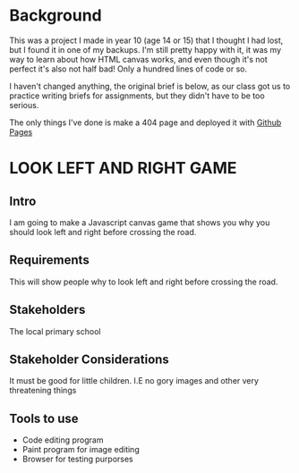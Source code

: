 # Background

This was a project I made in year 10 (age 14 or 15) that I thought I had lost, but I found it in one of my backups. I'm still pretty happy with it, it was my way to learn about how HTML canvas works, and even though it's not perfect it's also not half bad! Only a hundred lines of code or so.

I haven't changed anything, the original brief is below, as our class got us to practice writing briefs for assignments, but they didn't have to be too serious.

The only things I've done is make a 404 page and deployed it with [Github Pages](bertkdowns.github.io/lookleftandright)

# LOOK LEFT AND RIGHT GAME


## Intro

I am going to make a Javascript canvas game that shows you why you should look left and right before crossing the road.


## Requirements

This will show people why to look left and right before crossing the road.


## Stakeholders

The local primary school


## Stakeholder Considerations

It must be good for little children. I.E no gory images and other very threatening things

## Tools to use

- Code editing program
- Paint program for image editing
- Browser for testing purporses